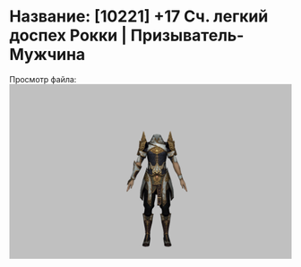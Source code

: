 # Название: [10221] +17 Сч. легкий доспех Рокки | Призыватель-Мужчина

Просмотр файла:
![p080032.png](p080032.png)